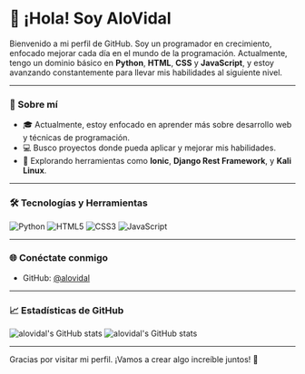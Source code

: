 # 👋 ¡Hola! Soy AloVidal

Bienvenido a mi perfil de GitHub. Soy un programador en crecimiento, enfocado mejorar cada día en el mundo de la programación. Actualmente, tengo un dominio básico en **Python**, **HTML**, **CSS** y **JavaScript**, y estoy avanzando constantemente para llevar mis habilidades al siguiente nivel.

---

### 🚀 Sobre mí
- 🎓 Actualmente, estoy enfocado en aprender más sobre desarrollo web y técnicas de programación.
- 💻 Busco proyectos donde pueda aplicar y mejorar mis habilidades.
- 🌱 Explorando herramientas como **Ionic**, **Django Rest Framework**, y **Kali Linux**.

---

### 🛠️ Tecnologías y Herramientas

![Python](https://img.shields.io/badge/Python-3776AB?style=for-the-badge&logo=python&logoColor=white)
![HTML5](https://img.shields.io/badge/HTML5-E34F26?style=for-the-badge&logo=html5&logoColor=white)
![CSS3](https://img.shields.io/badge/CSS3-1572B6?style=for-the-badge&logo=css3&logoColor=white)
![JavaScript](https://img.shields.io/badge/JavaScript-F7DF1E?style=for-the-badge&logo=javascript&logoColor=black)

---

### 🌐 Conéctate conmigo

- GitHub: [@alovidal](https://github.com/alovidal)

---

### 📈 Estadísticas de GitHub

![alovidal's GitHub stats](https://github-readme-stats.vercel.app/api?username=alovidal&show_icons=true&theme=radical)
![alovidal's GitHub stats](https://github-readme-stats-eight-theta.vercel.app/api/top-langs/api?username=alovidal&show_icons=true&theme=radical)

---

Gracias por visitar mi perfil. ¡Vamos a crear algo increíble juntos! 🚀
